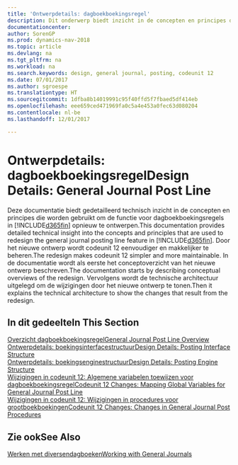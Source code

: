 ```yaml
---
title: 'Ontwerpdetails: dagboekboekingsregel'
description: Dit onderwerp biedt inzicht in de concepten en principes die worden gebruikt om de functie voor dagboekboekingsregels in [!INCLUDE[d365fin](includes/d365fin_md.md)] opnieuw te ontwerpen.
documentationcenter: 
author: SorenGP
ms.prod: dynamics-nav-2018
ms.topic: article
ms.devlang: na
ms.tgt_pltfrm: na
ms.workload: na
ms.search.keywords: design, general journal, posting, codeunit 12
ms.date: 07/01/2017
ms.author: sgroespe
ms.translationtype: HT
ms.sourcegitcommit: 1dfba8b14019991c95f40ffd5f7fbaed5df414eb
ms.openlocfilehash: eee659ced471969fa0c5a4e453a0fec63d080204
ms.contentlocale: nl-be
ms.lasthandoff: 12/01/2017

---
```

# <a name="design-details-general-journal-post-line"></a><span data-ttu-id="cacd3-103">Ontwerpdetails: dagboekboekingsregel</span><span class="sxs-lookup"><span data-stu-id="cacd3-103">Design Details: General Journal Post Line</span></span>
<span data-ttu-id="cacd3-104">Deze documentatie biedt gedetailleerd technisch inzicht in de concepten en principes die worden gebruikt om de functie voor dagboekboekingsregels in [!INCLUDE[d365fin](includes/d365fin_md.md)] opnieuw te ontwerpen.</span><span class="sxs-lookup"><span data-stu-id="cacd3-104">This documentation provides detailed technical insight into the concepts and principles that are used to redesign the general journal posting line feature in [!INCLUDE[d365fin](includes/d365fin_md.md)].</span></span> <span data-ttu-id="cacd3-105">Door het nieuwe ontwerp wordt codeunit 12 eenvoudiger en makkelijker te beheren.</span><span class="sxs-lookup"><span data-stu-id="cacd3-105">The redesign makes codeunit 12 simpler and more maintainable.</span></span> <span data-ttu-id="cacd3-106">In de documentatie wordt als eerste het conceptoverzicht van het nieuwe ontwerp beschreven.</span><span class="sxs-lookup"><span data-stu-id="cacd3-106">The documentation starts by describing conceptual overviews of the redesign.</span></span> <span data-ttu-id="cacd3-107">Vervolgens wordt de technische architectuur uitgelegd om de wijzigingen door het nieuwe ontwerp te tonen.</span><span class="sxs-lookup"><span data-stu-id="cacd3-107">Then it explains the technical architecture to show the changes that result from the redesign.</span></span>  

## <a name="in-this-section"></a><span data-ttu-id="cacd3-108">In dit gedeelte</span><span class="sxs-lookup"><span data-stu-id="cacd3-108">In This Section</span></span>  
[<span data-ttu-id="cacd3-109">Overzicht dagboekboekingsregel</span><span class="sxs-lookup"><span data-stu-id="cacd3-109">General Journal Post Line Overview</span></span>](design-details-general-journal-post-line-overview.md)  
[<span data-ttu-id="cacd3-110">Ontwerpdetails: boekingsinterfacestructuur</span><span class="sxs-lookup"><span data-stu-id="cacd3-110">Design Details: Posting Interface Structure</span></span>](design-details-posting-interface-structure.md)  
[<span data-ttu-id="cacd3-111">Ontwerpdetails: boekingsenginestructuur</span><span class="sxs-lookup"><span data-stu-id="cacd3-111">Design Details: Posting Engine Structure</span></span>](design-details-posting-engine-structure.md)  
[<span data-ttu-id="cacd3-112">Wijzigingen in codeunit 12: Algemene variabelen toewijzen voor dagboekboekingsregel</span><span class="sxs-lookup"><span data-stu-id="cacd3-112">Codeunit 12 Changes: Mapping Global Variables for General Journal Post Line</span></span>](design-details-codeunit-12-changes-mapping-global-variables-for-general-journal-post-line.md)  
[<span data-ttu-id="cacd3-113">Wijzigingen in codeunit 12: Wijzigingen in procedures voor grootboekboekingen</span><span class="sxs-lookup"><span data-stu-id="cacd3-113">Codeunit 12 Changes: Changes in General Journal Post Procedures</span></span>](design-details-codeunit-12-changes-changes-in-general-journal-post-procedures.md)  

## <a name="see-also"></a><span data-ttu-id="cacd3-114">Zie ook</span><span class="sxs-lookup"><span data-stu-id="cacd3-114">See Also</span></span>  
[<span data-ttu-id="cacd3-115">Werken met diversendagboeken</span><span class="sxs-lookup"><span data-stu-id="cacd3-115">Working with General Journals</span></span>](ui-work-general-journals.md)

